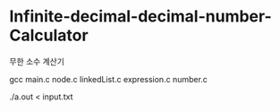 # Infinite-decimal-decimal-number-Calculator
무한 소수 계산기


gcc main.c node.c linkedList.c expression.c number.c

./a.out < input.txt
